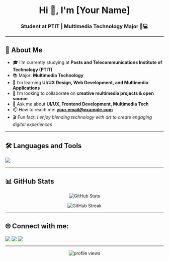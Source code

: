 <!-- Profile README -->

<h1 align="center">Hi 👋, I'm [Your Name]</h1>
<h3 align="center">Student at PTIT | Multimedia Technology Major 🎨💻</h3>

---

## 🚀 About Me
- 🎓 I’m currently studying at **Posts and Telecommunications Institute of Technology (PTIT)**
- 📚 Major: **Multimedia Technology**
- 🌱 I’m learning **UI/UX Design, Web Development, and Multimedia Applications**
- 👯 I’m looking to collaborate on **creative multimedia projects & open source**
- 💬 Ask me about **UI/UX, Frontend Development, Multimedia Tech**
- 📫 How to reach me: **your.email@example.com**
- 🎬 Fun fact: *I enjoy blending technology with art to create engaging digital experiences*

---

## 🛠️ Languages and Tools
<p align="left">
  <img src="https://skillicons.dev/icons?i=html,css,js,react,tailwind,figma,python,java,mysql,git,github" />
</p>

---

## 📊 GitHub Stats
<p align="center">
  <img src="https://github-readme-stats.vercel.app/api?username=YOUR_USERNAME&show_icons=true&theme=tokyonight" alt="GitHub Stats" />
</p>

<p align="center">
  <img src="https://github-readme-streak-stats.herokuapp.com/?user=YOUR_USERNAME&theme=tokyonight" alt="GitHub Streak" />
</p>

---

## 🌐 Connect with me:
<p align="left">
  <a href="https://linkedin.com/in/YOUR-LINKEDIN" target="blank"><img align="center" src="https://skillicons.dev/icons?i=linkedin" /></a>
  <a href="https://facebook.com/YOUR-FACEBOOK" target="blank"><img align="center" src="https://skillicons.dev/icons?i=facebook" /></a>
  <a href="https://instagram.com/YOUR-INSTAGRAM" target="blank"><img align="center" src="https://skillicons.dev/icons?i=instagram" /></a>
</p>

---

<p align="center">
  <img src="https://komarev.com/ghpvc/?username=YOUR_USERNAME&label=Profile%20views&color=0e75b6&style=flat" alt="profile views" />
</p>

